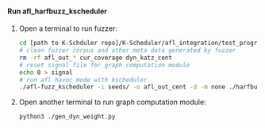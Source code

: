 #### Run afl_harfbuzz_kscheduler
1. Open a terminal to run fuzzer:
    ```sh
    cd [path to K-Schduler repo]/K-Scheduler/afl_integration/test_programs/harfbuzz/
    # clean fuzzer corpus and other meta data generated by fuzzer
    rm -rf afl_out_* cur_coverage dyn_katz_cent 
    # reset signal file for graph computation module
    echo 0 > signal
    # run afl havoc mode with kscheduler
    ./afl-fuzz_kscheduler -i seeds/ -o afl_out_cent -d -m none ./harfbuzz_afl_asan @@
    ```
2. Open another terminal to run graph computation module:
    ```sh
    python3 ./gen_dyn_weight.py
    ```

